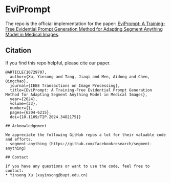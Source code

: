 # EviPrompt
The repo is the official implementation for the paper: [EviPrompt: A Training-Free Evidential Prompt Generation Method for Adapting Segment Anything Model in Medical Images](https://ieeexplore.ieee.org/abstract/document/10729707).

## Citation

If you find this repo helpful, please cite our paper. 

```
@ARTICLE{10729707,
  author={Xu, Yinsong and Tang, Jiaqi and Men, Aidong and Chen, Qingchao},
  journal={IEEE Transactions on Image Processing}, 
  title={EviPrompt: A Training-Free Evidential Prompt Generation Method for Adapting Segment Anything Model in Medical Images}, 
  year={2024},
  volume={33},
  number={},
  pages={6204-6215},
  doi={10.1109/TIP.2024.3482175}}

## Acknowledgement

We appreciate the following GitHub repos a lot for their valuable code and efforts.
- segment-anything (https://github.com/facebookresearch/segment-anything)

## Contact

If you have any questions or want to use the code, feel free to contact:
* Yinsong Xu (xuyinsong@bupt.edu.cn)
